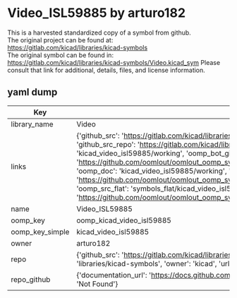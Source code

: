 # Video_ISL59885 by arturo182  
This is a harvested standardized copy of a symbol from github.  
The original project can be found at:  
https://gitlab.com/kicad/libraries/kicad-symbols  
The original symbol can be found in:
https://gitlab.com/kicad/libraries/kicad-symbols/Video.kicad_sym
Please consult that link for additional, details, files, and license information.  
## yaml dump  
| Key | Value |  
| --- | --- |  
| library_name | Video |  
| links | {'github_src': 'https://gitlab.com/kicad/libraries/kicad-symbols/Video.kicad_sym', 'github_src_repo': 'https://gitlab.com/kicad/libraries/kicad-symbols', 'oomp_bot': 'kicad_video_isl59885/working', 'oomp_bot_github': 'https://github.com/oomlout/oomlout_oomp_symbol_bot/tree/main/kicad_video_isl59885/working', 'oomp_doc': 'kicad_video_isl59885/working', 'oomp_doc_github': 'https://github.com/oomlout/oomlout_oomp_symbol_doc/tree/main/kicad_video_isl59885/working', 'oomp_src_flat': 'symbols_flat/kicad_video_isl59885/working', 'oomp_src_flat_github': 'https://github.com/oomlout/oomlout_oomp_symbol_src/tree/main/kicad_video_isl59885/working'} |  
| name | Video_ISL59885 |  
| oomp_key | oomp_kicad_video_isl59885 |  
| oomp_key_simple | kicad_video_isl59885 |  
| owner | arturo182 |  
| repo | {'github_src': 'https://gitlab.com/kicad/libraries/kicad-symbols/Video.kicad_sym', 'name': 'libraries/kicad-symbols', 'owner': 'kicad', 'url': 'https://gitlab.com/kicad/libraries/kicad-symbols'} |  
| repo_github | {'documentation_url': 'https://docs.github.com/rest/repos/repos#get-a-repository', 'message': 'Not Found'} |  

